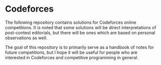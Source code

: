 # Codeforces
The following repository contains solutions for Codeforces online competitions. It is noted that some solutions will be direct interpretations of post-contest 
editorials, but there will be ones which are based on personal observations as well. 

The goal of this repository is to primarily serve as a handbook of notes for future competitions, but I hope it will be useful for people who are interested in Codeforces and competitive programming in general.


